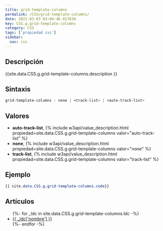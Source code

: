 ```yaml
---
title: grid-template-columns
permalink: /CSS/grid-template-columns/
date: 2021-03-07 03:04:46.017634
key: CSS.g.grid-template-columns
category: CSS
tags: ['propiedad css']
sidebar: 
  nav: css
---
```


## Descripción
{{site.data.CSS.g.grid-template-columns.description }}

## Sintaxis
~~~css
grid-template-columns : none | <track-list> | <auto-track-list>
~~~

## Valores
* **auto-track-list**,  {% include w3api/value_description.html propiedad=site.data.CSS.g.grid-template-columns valor="auto-track-list" %}
* **none**,  {% include w3api/value_description.html propiedad=site.data.CSS.g.grid-template-columns valor="none" %}
* **track-list**,  {% include w3api/value_description.html propiedad=site.data.CSS.g.grid-template-columns valor="track-list" %}

## Ejemplo
~~~css
{{ site.data.CSS.g.grid-template-columns.code}}
~~~

## Artículos
<ul>
{%- for _ldc in site.data.CSS.g.grid-template-columns.ldc -%}
   <li>
       <a href="{{_ldc['url'] }}">{{ _ldc['nombre'] }}</a>
   </li>
{%- endfor -%}
</ul>
